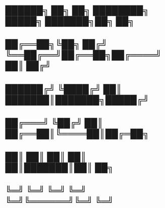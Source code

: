 
#  ██████╗ ██╗   ██╗    ████████╗ █████╗ ███████╗██╗  ██╗
#  ██╔══██╗╚██╗ ██╔╝    ╚══██╔══╝██╔══██╗██╔════╝██║ ██╔╝
#  ██████╔╝ ╚████╔╝        ██║   ███████║███████╗█████╔╝ 
#  ██╔═══╝   ╚██╔╝         ██║   ██╔══██║╚════██║██╔═██╗ 
#  ██║        ██║          ██║   ██║  ██║███████║██║  ██╗
#  ╚═╝        ╚═╝          ╚═╝   ╚═╝  ╚═╝╚══════╝╚═╝  ╚═╝
#                                                        

